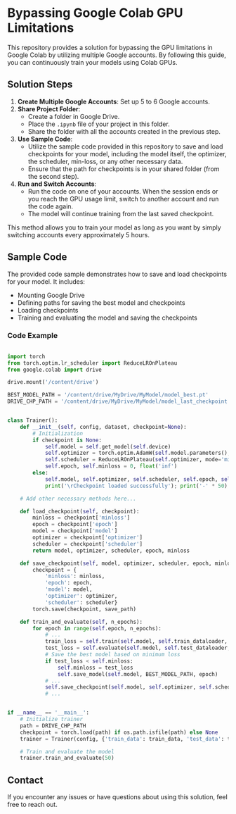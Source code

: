 
# Bypassing Google Colab GPU Limitations

This repository provides a solution for bypassing the GPU limitations in Google Colab by utilizing multiple Google accounts. By following this guide, you can continuously train your models using Colab GPUs.

## Solution Steps

1. **Create Multiple Google Accounts**: Set up 5 to 6 Google accounts.
2. **Share Project Folder**:
    - Create a folder in Google Drive.
    - Place the `.ipynb` file of your project in this folder.
    - Share the folder with all the accounts created in the previous step.
3. **Use Sample Code**:
    - Utilize the sample code provided in this repository to save and load checkpoints for your model, including the model itself, the optimizer, the scheduler, min-loss, or any other necessary data.
    - Ensure that the path for checkpoints is in your shared folder (from the second step).
4. **Run and Switch Accounts**:
    - Run the code on one of your accounts. When the session ends or you reach the GPU usage limit, switch to another account and run the code again.
    - The model will continue training from the last saved checkpoint.

This method allows you to train your model as long as you want by simply switching accounts every approximately 5 hours.

## Sample Code

The provided code sample demonstrates how to save and load checkpoints for your model. It includes:

- Mounting Google Drive
- Defining paths for saving the best model and checkpoints
- Loading checkpoints
- Training and evaluating the model and saving the checkpoints

### Code Example

```python

import torch
from torch.optim.lr_scheduler import ReduceLROnPlateau
from google.colab import drive

drive.mount('/content/drive')

BEST_MODEL_PATH = '/content/drive/MyDrive/MyModel/model_best.pt'
DRIVE_CHP_PATH = '/content/drive/MyDrive/MyModel/model_last_checkpoint.pth'


class Trainer():
    def __init__(self, config, dataset, checkpoint=None):
        # Initialization
        if checkpoint is None:
            self.model = self.get_model(self.device)
            self.optimizer = torch.optim.AdamW(self.model.parameters(), config.lr, weight_decay=config.wd)
            self.scheduler = ReduceLROnPlateau(self.optimizer, mode='min', factor=0.6, patience=3, min_lr=1e-6, threshold=0.01)
            self.epoch, self.minloss = 0, float('inf')
        else:
            self.model, self.optimizer, self.scheduler, self.epoch, self.minloss = self.load_checkpoint(checkpoint)
            print('\rCheckpoint loaded successfully'); print('-' * 50)

    # Add other necessary methods here...

    def load_checkpoint(self, checkpoint):
        minloss = checkpoint['minloss']
        epoch = checkpoint['epoch']
        model = checkpoint['model']
        optimizer = checkpoint['optimizer']
        scheduler = checkpoint['scheduler']
        return model, optimizer, scheduler, epoch, minloss

    def save_checkpoint(self, model, optimizer, scheduler, epoch, minloss, save_path):
        checkpoint = {
            'minloss': minloss,
            'epoch': epoch,
            'model': model,
            'optimizer': optimizer,
            'scheduler': scheduler}
        torch.save(checkpoint, save_path)

    def train_and_evaluate(self, n_epochs):
        for epoch in range(self.epoch, n_epochs):
            # ...
            train_loss = self.train(self.model, self.train_dataloader, self.optimizer, epoch, self.device)
            test_loss = self.evaluate(self.model, self.test_dataloader, self.device)
            # Save the best model based on minimum loss
            if test_loss < self.minloss:
                self.minloss = test_loss
                self.save_model(self.model, BEST_MODEL_PATH, epoch)
            # ...
            self.save_checkpoint(self.model, self.optimizer, self.scheduler, epoch+1, self.minloss, DRIVE_CHP_PATH )
            # ...


if __name__ == '__main__':
    # Initialize trainer
    path = DRIVE_CHP_PATH
    checkpoint = torch.load(path) if os.path.isfile(path) else None
    trainer = Trainer(config, {'train_data': train_data, 'test_data': test_data}, checkpoint)

    # Train and evaluate the model
    trainer.train_and_evaluate(50)
```

## Contact

If you encounter any issues or have questions about using this solution, feel free to reach out.
